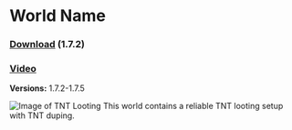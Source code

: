 # World Name
### [Download](https://github.com/Pineapplecake/minecraft-files/raw/master/worlds/TNT_Looting/TNT_Looting.zip) (1.7.2)
### [Video](https://youtu.be/Zus30eOK8lo)
**Versions:** 1.7.2-1.7.5

![Image of TNT Looting](https://github.com/Pineapplecake/minecraft-files/raw/master/worlds/TNT_Looting/TNT_Looting.png)
This world contains a reliable TNT looting setup with TNT duping.
